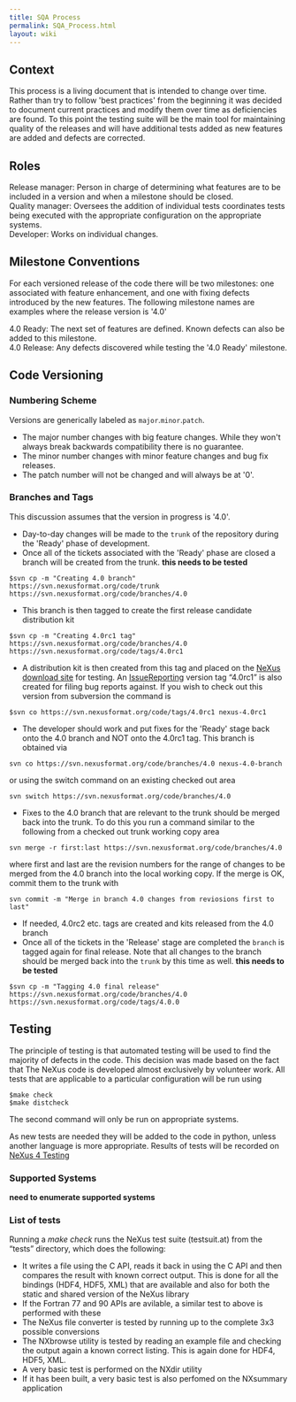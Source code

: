 ```yaml
---
title: SQA Process
permalink: SQA_Process.html
layout: wiki
---
```


Context
-------

This process is a living document that is intended to change over time.
Rather than try to follow 'best practices' from the beginning it was
decided to document current practices and modify them over time as
deficiencies are found. To this point the testing suite will be the main
tool for maintaining quality of the releases and will have additional
tests added as new features are added and defects are corrected.

Roles
-----

Release manager: Person in charge of determining what features are to be included in a version and when a milestone should be closed.  
Quality manager: Oversees the addition of individual tests coordinates tests being executed with the appropriate configuration on the appropriate systems.  
Developer: Works on individual changes.  

Milestone Conventions
---------------------

For each versioned release of the code there will be two milestones: one
associated with feature enhancement, and one with fixing defects
introduced by the new features. The following milestone names are
examples where the release version is '4.0'

4.0 Ready: The next set of features are defined. Known defects can also be added to this milestone.  
4.0 Release: Any defects discovered while testing the '4.0 Ready' milestone.  

Code Versioning
---------------

### Numbering Scheme

Versions are generically labeled as `major`.`minor`.`patch`.

-   The major number changes with big feature changes. While they won't
    always break backwards compatibility there is no guarantee.
-   The minor number changes with minor feature changes and bug fix
    releases.
-   The patch number will not be changed and will always be at '0'.

### Branches and Tags

This discussion assumes that the version in progress is '4.0'.

-   Day-to-day changes will be made to the `trunk` of the repository
    during the 'Ready' phase of development.
-   Once all of the tickets associated with the 'Ready' phase are closed
    a branch will be created from the trunk. **this needs to be tested**

<!-- -->

    $svn cp -m "Creating 4.0 branch" https://svn.nexusformat.org/code/trunk https://svn.nexusformat.org/code/branches/4.0

-   This branch is then tagged to create the first release candidate
    distribution kit

<!-- -->

    $svn cp -m "Creating 4.0rc1 tag" https://svn.nexusformat.org/code/branches/4.0  https://svn.nexusformat.org/code/tags/4.0rc1

-   A distribution kit is then created from this tag and placed on the
    [NeXus download site](http://download.nexusformat.org/kits/) for
    testing. An [IssueReporting](IssueReporting.html "wikilink") version tag
    “4.0rc1” is also created for filing bug reports against. If you wish
    to check out this version from subversion the command is

<!-- -->

    $svn co https://svn.nexusformat.org/code/tags/4.0rc1 nexus-4.0rc1

-   The developer should work and put fixes for the 'Ready' stage back
    onto the 4.0 branch and NOT onto the 4.0rc1 tag. This branch is
    obtained via

<!-- -->

    svn co https://svn.nexusformat.org/code/branches/4.0 nexus-4.0-branch

or using the switch command on an existing checked out area

    svn switch https://svn.nexusformat.org/code/branches/4.0

-   Fixes to the 4.0 branch that are relevant to the trunk should be
    merged back into the trunk. To do this you run a command similar to
    the following from a checked out trunk working copy area

<!-- -->

    svn merge -r first:last https://svn.nexusformat.org/code/branches/4.0

where first and last are the revision numbers for the range of changes
to be merged from the 4.0 branch into the local working copy. If the
merge is OK, commit them to the trunk with

    svn commit -m "Merge in branch 4.0 changes from reviosions first to last"

-   If needed, 4.0rc2 etc. tags are created and kits released from the
    4.0 branch
-   Once all of the tickets in the 'Release' stage are completed the
    `branch` is tagged again for final release. Note that all changes to
    the branch should be merged back into the `trunk` by this time as
    well. **this needs to be tested**

<!-- -->

    $svn cp -m "Tagging 4.0 final release" https://svn.nexusformat.org/code/branches/4.0 https://svn.nexusformat.org/code/tags/4.0.0

Testing
-------

The principle of testing is that automated testing will be used to find
the majority of defects in the code. This decision was made based on the
fact that The NeXus code is developed almost exclusively by volunteer
work. All tests that are applicable to a particular configuration will
be run using

    $make check
    $make distcheck

The second command will only be run on appropriate systems.

As new tests are needed they will be added to the code in python, unless
another language is more appropriate. Results of tests will be recorded
on [NeXus 4 Testing](NeXus_4_Testing.html "wikilink")

### Supported Systems

**need to enumerate supported systems**

### List of tests

Running a *make check* runs the NeXus test suite (testsuit.at) from the
“tests” directory, which does the following:

-   It writes a file using the C API, reads it back in using the C API
    and then compares the result with known correct output. This is done
    for all the bindings (HDF4, HDF5, XML) that are available and also
    for both the static and shared version of the NeXus library
-   If the Fortran 77 and 90 APIs are avilable, a similar test to above
    is performed with these
-   The NeXus file converter is tested by running up to the complete 3x3
    possible conversions
-   The NXbrowse utility is tested by reading an example file and
    checking the output again a known correct listing. This is again
    done for HDF4, HDF5, XML.
-   A very basic test is performed on the NXdir utility
-   If it has been built, a very basic test is also perfomed on the
    NXsummary application


